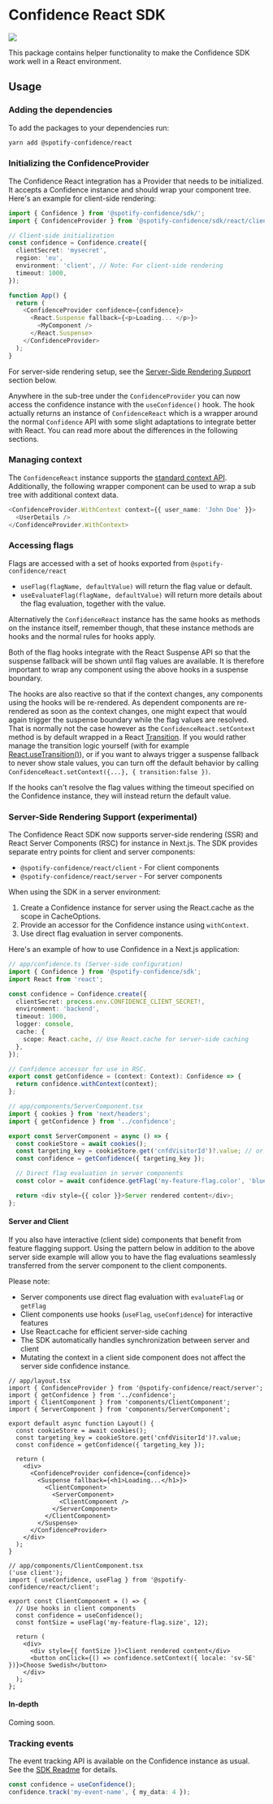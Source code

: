 # Confidence React SDK

![](https://img.shields.io/badge/lifecycle-beta-a0c3d2.svg)

This package contains helper functionality to make the Confidence SDK work well in a React environment.

## Usage

### Adding the dependencies

To add the packages to your dependencies run:

```sh
yarn add @spotify-confidence/react
```

### Initializing the ConfidenceProvider

The Confidence React integration has a Provider that needs to be initialized. It accepts a Confidence instance and should wrap your component tree. Here's an example for client-side rendering:

```ts
import { Confidence } from '@spotify-confidence/sdk/';
import { ConfidenceProvider } from '@spotify-confidence/sdk/react/client';

// Client-side initialization
const confidence = Confidence.create({
  clientSecret: 'mysecret',
  region: 'eu',
  environment: 'client', // Note: For client-side rendering
  timeout: 1000,
});

function App() {
  return (
    <ConfidenceProvider confidence={confidence}>
      <React.Suspense fallback={<p>Loading... </p>}>
        <MyComponent />
      </React.Suspense>
    </ConfidenceProvider>
  );
}
```

For server-side rendering setup, see the [Server-Side Rendering Support](#server-side-rendering-support) section below.

Anywhere in the sub-tree under the `ConfidenceProvider` you can now access the confidence instance with the `useConfidence()` hook. The hook actually returns an instance of `ConfidenceReact` which is a wrapper around the normal `Confidence` API with some slight adaptations to integrate better with React. You can read more about the differences in the following sections.

### Managing context

The `ConfidenceReact` instance supports the [standard context API](https://github.com/spotify/confidence-sdk-js/blob/main/packages/sdk/README.md#setting-the-context). Additionally, the following wrapper component can be used to wrap a sub tree with additional context data.

```ts
<ConfidenceProvider.WithContext context={{ user_name: 'John Doe' }}>
  <UserDetails />
</ConfidenceProvider.WithContext>
```

### Accessing flags

Flags are accessed with a set of hooks exported from `@spotify-confidence/react`

- `useFlag(flagName, defaultValue)` will return the flag value or default.
- `useEvaluateFlag(flagName, defaultValue)` will return more details about the flag evaluation, together with the value.

Alternatively the `ConfidenceReact` instance has the same hooks as methods on the instance itself, remember though, that these instance methods are hooks and the normal rules for hooks apply.

Both of the flag hooks integrate with the React Suspense API so that the suspense fallback will be shown until flag values are available. It is therefore important to wrap any component using the above hooks in a suspense boundary.

The hooks are also reactive so that if the context changes, any components using the hooks will be re-rendered. As dependent components are re-rendered as soon as the context changes, one might expect that would again trigger the suspense boundary while the flag values are resolved. That is normally not the case however as the `ConfidenceReact.setContext` method is by default wrapped in a React [Transition](https://react.dev/reference/react/startTransition). If you would rather manage the transition logic yourself (with for example [React.useTransition()](https://react.dev/reference/react/useTransition)), or if you want to always trigger a suspense fallback to never show stale values, you can turn off the default behavior by calling `ConfidenceReact.setContext({...}, { transition:false })`.

If the hooks can't resolve the flag values withing the timeout specified on the Confidence instance, they will instead return the default value.

### Server-Side Rendering Support (experimental)

The Confidence React SDK now supports server-side rendering (SSR) and React Server Components (RSC) for instance in Next.js. The SDK provides separate entry points for client and server components:

- `@spotify-confidence/react/client` - For client components
- `@spotify-confidence/react/server` - For server components

When using the SDK in a server environment:

1. Create a Confidence instance for server using the React.cache as the scope in CacheOptions.
2. Provide an accessor for the Confidence instance using `withContext`.
3. Use direct flag evaluation in server components.

Here's an example of how to use Confidence in a Next.js application:

```ts
// app/confidence.ts (Server-side configuration)
import { Confidence } from '@spotify-confidence/sdk';
import React from 'react';

const confidence = Confidence.create({
  clientSecret: process.env.CONFIDENCE_CLIENT_SECRET!,
  environment: 'backend',
  timeout: 1000,
  logger: console,
  cache: {
    scope: React.cache, // Use React.cache for server-side caching
  },
});

// Confidence accessor for use in RSC.
export const getConfidence = (context: Context): Confidence => {
  return confidence.withContext(context);
};

// app/components/ServerComponent.tsx
import { cookies } from 'next/headers';
import { getConfidence } from '../confidence';

export const ServerComponent = async () => {
  const cookieStore = await cookies();
  const targeting_key = cookieStore.get('cnfdVisitorId')?.value; // or a unique targeting value of your choice
  const confidence = getConfidence({ targeting_key });

  // Direct flag evaluation in server components
  const color = await confidence.getFlag('my-feature-flag.color', 'blue');

  return <div style={{ color }}>Server rendered content</div>;
};
```

#### Server and Client

If you also have interactive (client side) components that benefit from feature flagging support.
Using the pattern below in addition to the above server side example will allow you to have the flag evaluations
seamlessly transferred from the server component to the client components.

Please note:

- Server components use direct flag evaluation with `evaluateFlag` or `getFlag`
- Client components use hooks (`useFlag`, `useConfidence`) for interactive features
- Use React.cache for efficient server-side caching
- The SDK automatically handles synchronization between server and client
- Mutating the context in a client side component does not affect the server side confidence instance.

```tsx
// app/layout.tsx
import { ConfidenceProvider } from '@spotify-confidence/react/server';
import { getConfidence } from '../confidence';
import { ClientComponent } from 'components/ClientComponent';
import { ServerComponent } from 'components/ServerComponent';

export default async function Layout() {
  const cookieStore = await cookies();
  const targeting_key = cookieStore.get('cnfdVisitorId')?.value;
  const confidence = getConfidence({ targeting_key });

  return (
    <div>
      <ConfidenceProvider confidence={confidence}>
        <Suspense fallback={<h1>Loading...</h1>}>
          <ClientComponent>
            <ServerComponent>
              <ClientComponent />
            </ServerComponent>
          </ClientComponent>
        </Suspense>
      </ConfidenceProvider>
    </div>
  );
}

// app/components/ClientComponent.tsx
('use client');
import { useConfidence, useFlag } from '@spotify-confidence/react/client';

export const ClientComponent = () => {
  // Use hooks in client components
  const confidence = useConfidence();
  const fontSize = useFlag('my-feature-flag.size', 12);

  return (
    <div>
      <div style={{ fontSize }}>Client rendered content</div>
      <button onClick={() => confidence.setContext({ locale: 'sv-SE' })}>Choose Swedish</button>
    </div>
  );
};
```

#### In-depth

Coming soon.

### Tracking events

The event tracking API is available on the Confidence instance as usual. See the [SDK Readme](https://github.com/spotify/confidence-sdk-js/blob/main/packages/sdk/README.md#event-tracking) for details.

```ts
const confidence = useConfidence();
confidence.track('my-event-name', { my_data: 4 });
```
